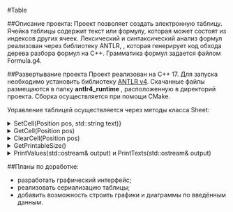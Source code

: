 #Table

##Описание проекта:
Проект позволяет создать электронную таблицу. Ячейка таблицы содержит текст или формулу, которая может состоят из индексов других ячеек. Лексический и синтаксический анализ формул реализован через библиотеку ANTLR, , которая генерирует код обхода дерева разбора формул на С++. Грамматика формул задается файлом Formula.g4.

##Развертывание проекта
Проект реализован на С++ 17.  Для запуска необходимо установить библиотеку [ANTLR v4](https://github.com/antlr/antlr4/tree/master/runtime/Cpp). Скачанные файлы размещаются в папку **antlr4_runtime** , расположенную в директорий проекта. Сборка осуществляется при помощи CMake.

Управление таблицей осуществляется через методы класса Sheet:

<details><summary>SetCell(Position pos, std::string text)}</summary>Задаёт содержимое ячейки. Если текст начинается со знака "=", то он интерпретируется, как формула, в противном случае, как текст.</details>


<details><summary>GetCell(Position pos) </summary>Возвращает значение ячейки.</details>

<details><summary>ClearCell(Position pos)</summary>Очищает ячейку.</details>

<details><summary>GetPrintableSize()</summary>Вычисляет размер области, которая участвует в печати. Определяется как ограничивающий прямоугольник всех ячеек с непустым текстом.</details>

<details><summary>PrintValues(std::ostream& output) и PrintTexts(std::ostream& output)</summary> Выводит всю таблицу в переданный поток.</details>

##Планы по доработке:
- разработать графический интерфейс;
- реализовать сериализацию таблицы;
- добавить возможность строить графики и диаграммы по введённым данным.





